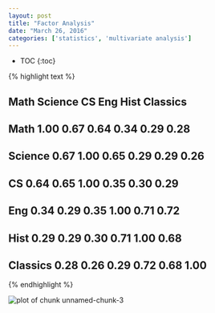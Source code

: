 ```yaml
---
layout: post
title: "Factor Analysis"
date: "March 26, 2016"
categories: ['statistics', 'multivariate analysis']
---
```


* TOC
{:toc}






{% highlight text %}
##          Math Science   CS  Eng Hist Classics
## Math     1.00    0.67 0.64 0.34 0.29     0.28
## Science  0.67    1.00 0.65 0.29 0.29     0.26
## CS       0.64    0.65 1.00 0.35 0.30     0.29
## Eng      0.34    0.29 0.35 1.00 0.71     0.72
## Hist     0.29    0.29 0.30 0.71 1.00     0.68
## Classics 0.28    0.26 0.29 0.72 0.68     1.00
{% endhighlight %}

<img src="/nhuyhoa/figure/source/2016-03-26-Factor-Analysis/unnamed-chunk-3-1.png" title="plot of chunk unnamed-chunk-3" alt="plot of chunk unnamed-chunk-3" style="display: block; margin: auto;" />

